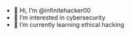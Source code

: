 - 👋 Hi, I’m @infinitehacker00
- 👀 I’m interested in cybersecurity
- 🌱 I’m currently learning ethical hacking

<!---
infinitehacker00/infinitehacker00 is a ✨ special ✨ repository because its `README.md` (this file) appears on your GitHub profile.
You can click the Preview link to take a look at your changes.
--->
